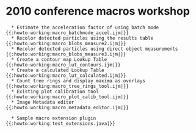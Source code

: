 # 2010 conference macros workshop

      * Estimate the acceleration factor of using batch mode {{:howto:working:macro_batchmode_accel.ijm|}}
      * Recolor detected particles using the results table {{:howto:working:macro_blobs_measure2.ijm|}}
      * Recolor detected particles using direct object measurements {{:howto:working:macro_blobs_measure3.ijm|}}
      * Create a contour map Lookup Table {{:howto:working:macro_lut_contours.ijm|}}
      * Create a calculated Lookup Table {{:howto:working:macro_lut_calculated.ijm|}}
      * Count tree rings and display maxima as overlays {{:howto:working:macro_tree_rings_tool.ijm|}}
      * Existing plot calibration tool {{:howto:working:macro_plot_calib_tool.ijm|}}
      * Image Metadata editor {{:howto:working:macro_metadata_editor.ijm|}}

      * Sample macro extension plugin {{:howto:working:test_extensions.java|}}
